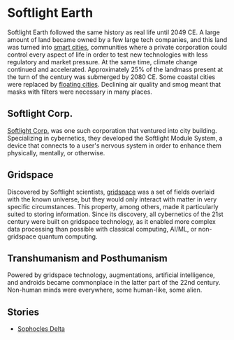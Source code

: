 # Softlight Earth

<meta property="og:description" content="Softlight Earth followed the same history as real life until 2049 CE.">

Softlight Earth followed the same history as real life until 2049 CE. A large amount of land became owned by a few large tech companies, and this land was turned into [smart cities](smart-cities.md), communities where a private corporation could control every aspect of life in order to test new technologies with less regulatory and market pressure. At the same time, climate change continued and accelerated. Approximately 25% of the landmass present at the turn of the century was submerged by 2080 CE. Some coastal cities were replaced by [floating cities](floating-cities.md). Declining air quality and smog meant that masks with filters were necessary in many places.

## Softlight Corp.

[Softlight Corp.](softlight-corp.md) was one such corporation that ventured into city building. Specializing in cybernetics, they developed the Softlight Module System, a device that connects to a user's nervous system in order to enhance them physically, mentally, or otherwise.

## Gridspace

Discovered by Softlight scientists, [gridspace](gridspace.md) was a set of fields overlaid with the known universe, but they would only interact with matter in very specific circumstances. This property, among others, made it particularly suited to storing information. Since its discovery, all cybernetics of the 21st century were built on gridspace technology, as it enabled more complex data processing than possible with classical computing, AI/ML, or non-gridspace quantum computing.

## Transhumanism and Posthumanism

Powered by gridspace technology, augmentations, artificial intelligence, and androids became commonplace in the latter part of the 22nd century. Non-human minds were everywhere, some human-like, some alien.

## Stories

- [Sophocles Delta](../../../stories/sophocles-delta.md)